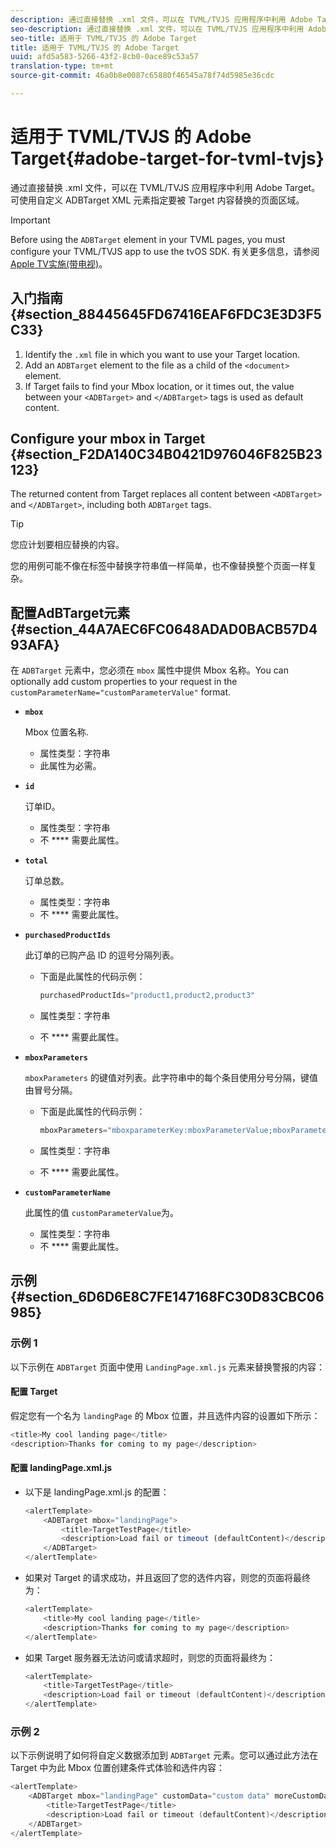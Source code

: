 ```yaml
---
description: 通过直接替换 .xml 文件，可以在 TVML/TVJS 应用程序中利用 Adobe Target。可使用自定义 ADBTarget XML 元素指定要被 Target 内容替换的页面区域。
seo-description: 通过直接替换 .xml 文件，可以在 TVML/TVJS 应用程序中利用 Adobe Target。可使用自定义 ADBTarget XML 元素指定要被 Target 内容替换的页面区域。
seo-title: 适用于 TVML/TVJS 的 Adobe Target
title: 适用于 TVML/TVJS 的 Adobe Target
uuid: afd5a583-5266-43f2-8cb0-0ace89c53a57
translation-type: tm+mt
source-git-commit: 46a0b8e0087c65880f46545a78f74d5985e36cdc

---
```



# 适用于 TVML/TVJS 的 Adobe Target{#adobe-target-for-tvml-tvjs}

通过直接替换 .xml 文件，可以在 TVML/TVJS 应用程序中利用 Adobe Target。可使用自定义 ADBTarget XML 元素指定要被 Target 内容替换的页面区域。

>[!IMPORTANT]
>
>Before using the `ADBTarget` element in your TVML pages, you must configure your TVML/TVJS app to use the tvOS SDK. 有关更多信息，请参阅 [Apple TV实施(带电视)](/help/ios/apple-tv-implementation-tvos/apple-tv-implementation-tvos.md)。

## 入门指南 {#section_88445645FD67416EAF6FDC3E3D3F5C33}

1. Identify the `.xml` file in which you want to use your Target location.
1. Add an `ADBTarget` element to the file as a child of the `<document>` element.
1. If Target fails to find your Mbox location, or it times out, the value between your `<ADBTarget>` and `</ADBTarget>` tags is used as default content.

## Configure your mbox in Target {#section_F2DA140C34B0421D976046F825B23123}

The returned content from Target replaces all content between `<ADBTarget>` and `</ADBTarget>`, including both `ADBTarget` tags.

>[!TIP]
>
>您应计划要相应替换的内容。

您的用例可能不像在标签中替换字符串值一样简单，也不像替换整个页面一样复杂。

## 配置AdBTarget元素 {#section_44A7AEC6FC0648ADAD0BACB57D493AFA}

在 `ADBTarget` 元素中，您必须在 `mbox` 属性中提供 Mbox 名称。You can optionally add custom properties to your request in the `customParameterName="customParameterValue"` format.

* **`mbox`**

   Mbox 位置名称.

   * 属性类型：字符串
   * 此属性为必需。

* **`id`**

   订单ID。

   * 属性类型：字符串
   * 不 **** 需要此属性。

* **`total`**

   订单总数。

   * 属性类型：字符串
   * 不 **** 需要此属性。

* **`purchasedProductIds`**

   此订单的已购产品 ID 的逗号分隔列表。

   * 下面是此属性的代码示例：


      ```objective-c
      purchasedProductIds="product1,product2,product3" 
      ```

   * 属性类型：字符串
   * 不 **** 需要此属性。

* **`mboxParameters`**

   `mboxParameters` 的键值对列表。此字符串中的每个条目使用分号分隔，键值由冒号分隔。

   * 下面是此属性的代码示例：

      ```objective-c
      mboxParameters="mboxparameterKey:mboxParameterValue;mboxParameterKey1:mboxParameterValue1;mboxParameterKey2:mboxParameterValue2"
      ```

   * 属性类型：字符串
   * 不 **** 需要此属性。

* **`customParameterName`**

   此属性的值 `customParameterValue`为。

   * 属性类型：字符串
   * 不 **** 需要此属性。


## 示例 {#section_6D6D6E8C7FE147168FC30D83CBC06985}

### 示例 1

以下示例在 `ADBTarget` 页面中使用 `LandingPage.xml.js` 元素来替换警报的内容：

#### 配置 Target

假定您有一个名为 `landingPage` 的 Mbox 位置，并且选件内容的设置如下所示：

```objective-c
<title>My cool landing page</title> 
<description>Thanks for coming to my page</description> 
```

#### 配置 landingPage.xml.js

* 以下是 landingPage.xml.js 的配置：

   ```js
   <alertTemplate> 
       <ADBTarget mbox="landingPage">  
           <title>TargetTestPage</title> 
           <description>Load fail or timeout (defaultContent)</description> 
       </ADBTarget>  
   </alertTemplate> 
   ```

* 如果对 Target 的请求成功，并且返回了您的选件内容，则您的页面将最终为：

   ```objective-c
   <alertTemplate> 
       <title>My cool landing page</title> 
       <description>Thanks for coming to my page</description> 
   </alertTemplate>
   ```

* 如果 Target 服务器无法访问或请求超时，则您的页面将最终为：

   ```objective-c
   <alertTemplate> 
       <title>TargetTestPage</title> 
       <description>Load fail or timeout (defaultContent)</description> 
   </alertTemplate>
   ```

### 示例 2

以下示例说明了如何将自定义数据添加到 `ADBTarget` 元素。您可以通过此方法在 Target 中为此 Mbox 位置创建条件式体验和选件内容：

```objective-c
<alertTemplate> 
    <ADBTarget mbox="landingPage" customData="custom data" moreCustomData="more custom data"> 
        <title>TargetTestPage</title> 
        <description>Load fail or timeout (defaultContent)</description> 
    </ADBTarget>  
</alertTemplate>
```
